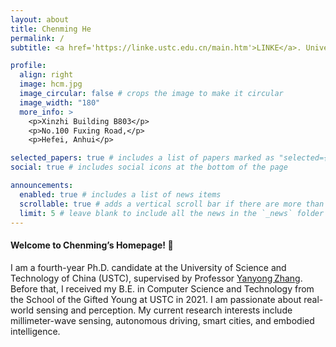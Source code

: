```yaml
---
layout: about
title: Chenming He
permalink: /
subtitle: <a href='https://linke.ustc.edu.cn/main.htm'>LINKE</a>. University of Science and Technology of China（USTC)

profile:
  align: right
  image: hcm.jpg
  image_circular: false # crops the image to make it circular
  image_width: "180"
  more_info: >
    <p>Xinzhi Building B803</p>
    <p>No.100 Fuxing Road,</p>
    <p>Hefei, Anhui</p>

selected_papers: true # includes a list of papers marked as "selected={true}"
social: true # includes social icons at the bottom of the page

announcements:
  enabled: true # includes a list of news items
  scrollable: true # adds a vertical scroll bar if there are more than 3 news items
  limit: 5 # leave blank to include all the news in the `_news` folder
---
```

#### Welcome to Chenming’s Homepage! 👋

I am a fourth-year Ph.D. candidate at the University of Science and Technology of China (USTC), supervised by Professor [Yanyong Zhang](http://staff.ustc.edu.cn/~yanyongz/). Before that, I received my B.E. in Computer Science and Technology from the School of the Gifted Young at USTC in 2021. I am passionate about real-world sensing and perception. My current research interests include millimeter-wave sensing, autonomous driving, smart cities, and embodied intelligence.
